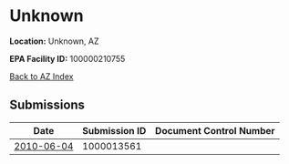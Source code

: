 # Unknown

**Location:** Unknown, AZ

**EPA Facility ID:** 100000210755

[Back to AZ Index](../../index.md)

## Submissions

| Date | Submission ID | Document Control Number |
|------|--------------|-------------------------|
| [2010-06-04](submissions/1000013561.md) | 1000013561 |  |
